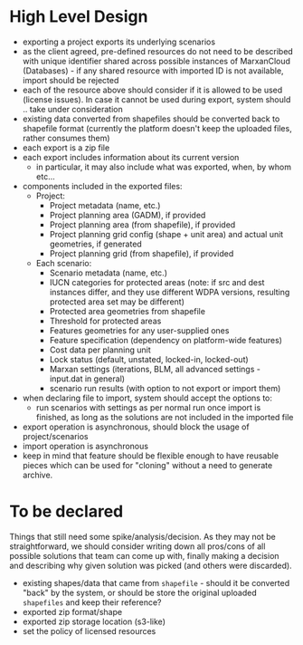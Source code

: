 # High Level Design

* exporting a project exports its underlying scenarios
* as the client agreed, pre-defined resources do not need to be described 
  with unique identifier shared across possible instances of MarxanCloud 
  (Databases) - if any shared resource with imported ID is not available, 
  import should be rejected
* each of the resource above should consider if it is allowed to be used 
  (license issues). In case it cannot be used during export, system should ..
  take under consideration
* existing data converted from shapefiles should be converted back to 
  shapefile format (currently the platform doesn't keep the uploaded files, 
  rather consumes them)
* each export is a zip file
* each export includes information about its current version
  * in particular, it may also include what was exported, when, by whom etc...
* components included in the exported files:
  * Project:
    * Project metadata (name, etc.)
    * Project planning area (GADM), if provided
    * Project planning area (from shapefile), if provided
    * Project planning grid config (shape + unit area) and actual unit geometries, if generated
    * Project planning grid (from shapefile), if provided
  * Each scenario:
    * Scenario metadata (name, etc.)
    * IUCN categories for protected areas (note: if src and dest instances differ, and they use different WDPA versions, resulting protected area set may be different)
    * Protected area geometries from shapefile
    * Threshold for protected areas
    * Features geometries for any user-supplied ones
    * Feature specification (dependency on platform-wide features)
    * Cost data per planning unit
    * Lock status (default, unstated, locked-in, locked-out)
    * Marxan settings (iterations, BLM, all advanced settings - input.dat in 
      general)
    * scenario run results (with option to not export or import them)
* when declaring file to import, system should accept the options to:
  * run scenarios with settings as per normal run once import is finished, 
    as long as the solutions are not included in the imported file 
* export operation is asynchronous, should block the usage of project/scenarios
* import operation is asynchronous
* keep in mind that feature should be flexible enough to have reusable 
  pieces which can be used for "cloning" without a need to generate archive.

# To be declared 

Things that still need some spike/analysis/decision. As they may not be 
straightforward, we should consider writing down all pros/cons of all 
possible solutions that team can come up with, finally making a decision and 
describing why given solution was picked (and others were discarded).

* existing shapes/data that came from `shapefile` - should it be converted 
  "back" by the system, or should be store the original uploaded 
  `shapefiles` and keep their reference?
* exported zip format/shape
* exported zip storage location (s3-like)
* set the policy of licensed resources
